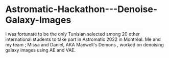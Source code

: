 # Astromatic-Hackathon---Denoise-Galaxy-Images
I was fortunate to be the only Tunisian selected among 20 other international students to take part in Astromatic 2022 in Montréal. Me and my team ; Missa and Daniel, AKA Maxwell's Demons , worked on denoising galaxy images using AE and VAE.
